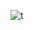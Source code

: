 
![t](https://github.com/jarrdim/todo-list-flask-python-ajax/assets/85497086/99a87a79-2b6c-47c4-a373-dbdf7e874421)

